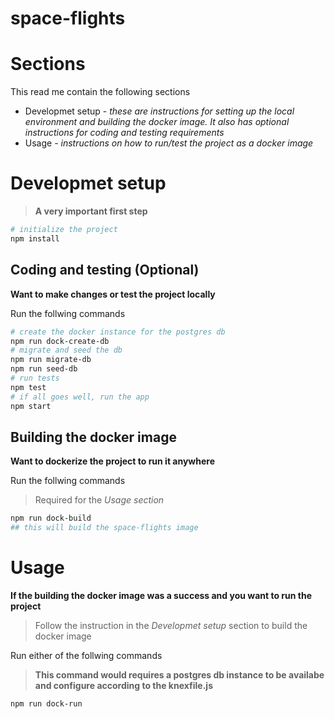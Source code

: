 # space-flights

# Sections
This read me contain the following sections

* Developmet setup - *these are instructions for setting up the local environment and building the docker image. It also has optional instructions for coding and testing requirements*
* Usage - *instructions on how to run/test the project as a docker image*

# Developmet setup

> **A very important first step**
```bash
# initialize the project
npm install
```

## Coding and testing (Optional)
**Want to make changes or test the project locally**

Run the follwing commands
```bash
# create the docker instance for the postgres db
npm run dock-create-db
# migrate and seed the db
npm run migrate-db
npm run seed-db
# run tests
npm test
# if all goes well, run the app
npm start
```

## Building the docker image
**Want to dockerize the project to run it anywhere**

Run the follwing commands
> Required for the *Usage section*
```bash
npm run dock-build
## this will build the space-flights image 
```

# Usage

**If the building the docker image was a success and you want to run the project**

> Follow the instruction in the *Developmet setup* section to build the docker image

Run either of the follwing commands
> **This command would requires a postgres db instance to be availabe and configure according to the knexfile.js**
```bash
npm run dock-run
```

